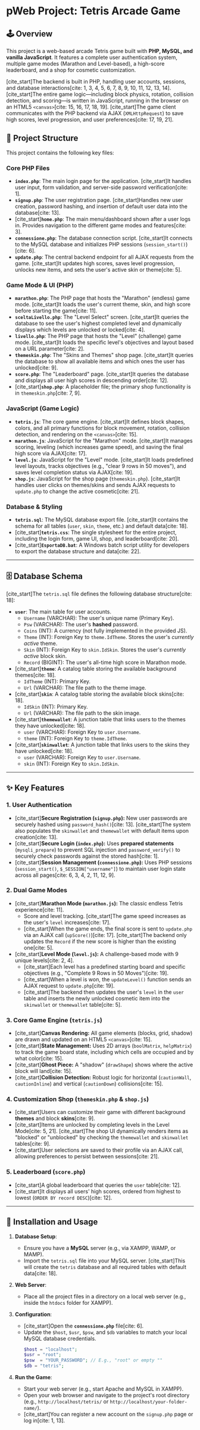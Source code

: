 # pWeb Project: Tetris Arcade Game

## 🕹️ Overview

This project is a web-based arcade Tetris game built with **PHP, MySQL, and vanilla JavaScript**. It features a complete user authentication system, multiple game modes (Marathon and Level-based), a high-score leaderboard, and a shop for cosmetic customization.

[cite_start]The backend is built in PHP, handling user accounts, sessions, and database interactions[cite: 1, 3, 4, 5, 6, 7, 8, 9, 10, 11, 12, 13, 14]. [cite_start]The entire game logic—including block physics, rotation, collision detection, and scoring—is written in JavaScript, running in the browser on an HTML5 `<canvas>`[cite: 15, 16, 17, 18, 19]. [cite_start]The game client communicates with the PHP backend via AJAX (`XMLHttpRequest`) to save high scores, level progression, and user preferences[cite: 17, 19, 21].

## 📁 Project Structure

This project contains the following key files:

### Core PHP Files
* **`index.php`**: The main login page for the application. [cite_start]It handles user input, form validation, and server-side password verification[cite: 1].
* **`signup.php`**: The user registration page. [cite_start]Handles new user creation, password hashing, and insertion of default user data into the database[cite: 13].
* [cite_start]**`home.php`**: The main menu/dashboard shown after a user logs in. Provides navigation to the different game modes and features[cite: 3].
* **`connessione.php`**: The database connection script. [cite_start]It connects to the MySQL database and initializes PHP sessions (`session_start()`)[cite: 6].
* **`update.php`**: The central backend endpoint for all AJAX requests from the game. [cite_start]It updates high scores, saves level progression, unlocks new items, and sets the user's active skin or theme[cite: 5].

### Game Mode & UI (PHP)
* **`marathon.php`**: The PHP page that hosts the "Marathon" (endless) game mode. [cite_start]It loads the user's current theme, skin, and high score before starting the game[cite: 11].
* **`sceltaLivello.php`**: The "Level Select" screen. [cite_start]It queries the database to see the user's highest completed level and dynamically displays which levels are unlocked or locked[cite: 4].
* **`livello.php`**: The PHP page that hosts the "Level" (challenge) game mode. [cite_start]It loads the specific level's objectives and layout based on a URL parameter[cite: 2].
* **`themeskin.php`**: The "Skins and Themes" shop page. [cite_start]It queries the database to show all available items and which ones the user has unlocked[cite: 9].
* **`score.php`**: The "Leaderboard" page. [cite_start]It queries the database and displays all user high scores in descending order[cite: 12].
* [cite_start]**`shop.php`**: A placeholder file; the primary shop functionality is in `themeskin.php`[cite: 7, 9].

### JavaScript (Game Logic)
* **`tetris.js`**: The core game engine. [cite_start]It defines block shapes, colors, and all primary functions for block movement, rotation, collision detection, and rendering on the `<canvas>`[cite: 15].
* **`marathon.js`**: JavaScript for the "Marathon" mode. [cite_start]It manages scoring, leveling (which increases game speed), and saving the final high score via AJAX[cite: 17].
* **`level.js`**: JavaScript for the "Level" mode. [cite_start]It loads predefined level layouts, tracks objectives (e.g., "clear 9 rows in 50 moves"), and saves level completion status via AJAX[cite: 19].
* **`shop.js`**: JavaScript for the shop page (`themeskin.php`). [cite_start]It handles user clicks on themes/skins and sends AJAX requests to `update.php` to change the active cosmetic[cite: 21].

### Database & Styling
* **`tetris.sql`**: The MySQL database export file. [cite_start]It contains the schema for all tables (`user`, `skin`, `theme`, etc.) and default data[cite: 18].
* [cite_start]**`tetris.css`**: The single stylesheet for the entire project, including the login form, game UI, shop, and leaderboard[cite: 20].
* [cite_start]**`EsportaDB.bat`**: A Windows batch script utility for developers to export the database structure and data[cite: 22].

---

## 🗄️ Database Schema

[cite_start]The `tetris.sql` file defines the following database structure[cite: 18]:

* **`user`**: The main table for user accounts.
    * `Username` (VARCHAR): The user's unique name (Primary Key).
    * `Psw` (VARCHAR): The user's **hashed** password.
    * `Coins` (INT): A currency (not fully implemented in the provided JS).
    * `Theme` (INT): Foreign Key to `theme.IdTheme`. Stores the user's *currently active* theme.
    * `Skin` (INT): Foreign Key to `skin.IdSkin`. Stores the user's *currently active* block skin.
    * `Record` (BIGINT): The user's all-time high score in Marathon mode.
* [cite_start]**`theme`**: A catalog table storing the available background themes[cite: 18].
    * `IdTheme` (INT): Primary Key.
    * `Url` (VARCHAR): The file path to the theme image.
* [cite_start]**`skin`**: A catalog table storing the available block skins[cite: 18].
    * `IdSkin` (INT): Primary Key.
    * `Url` (VARCHAR): The file path to the skin image.
* [cite_start]**`themewallet`**: A junction table that links users to the themes they have unlocked[cite: 18].
    * `user` (VARCHAR): Foreign Key to `user.Username`.
    * `theme` (INT): Foreign Key to `theme.IdTheme`.
* [cite_start]**`skinwallet`**: A junction table that links users to the skins they have unlocked[cite: 18].
    * `user` (VARCHAR): Foreign Key to `user.Username`.
    * `skin` (INT): Foreign Key to `skin.IdSkin`.

---

## ✨ Key Features

### 1. User Authentication
* [cite_start]**Secure Registration (`signup.php`):** New user passwords are securely hashed using `password_hash()`[cite: 13]. [cite_start]The system also populates the `skinwallet` and `themewallet` with default items upon creation[cite: 13].
* [cite_start]**Secure Login (`index.php`):** Uses **prepared statements** (`mysqli_prepare`) to prevent SQL injection and `password_verify()` to securely check passwords against the stored hash[cite: 1].
* [cite_start]**Session Management (`connessione.php`):** Uses PHP sessions (`session_start()`, `$_SESSION["username"]`) to maintain user login state across all pages[cite: 6, 3, 4, 2, 11, 12, 9].

### 2. Dual Game Modes
* [cite_start]**Marathon Mode (`marathon.js`):** The classic endless Tetris experience[cite: 11].
    * Score and level tracking. [cite_start]The game speed increases as the user's `level` increases[cite: 17].
    * [cite_start]When the game ends, the final score is sent to `update.php` via an AJAX call (`upScore()`)[cite: 17]. [cite_start]The backend only updates the `Record` if the new score is higher than the existing one[cite: 5].
* [cite_start]**Level Mode (`level.js`):** A challenge-based mode with 9 unique levels[cite: 2, 4].
    * [cite_start]Each level has a predefined starting board and specific objectives (e.g., "Complete 9 Rows in 50 Moves")[cite: 19].
    * [cite_start]When a level is won, the `updateLevel()` function sends an AJAX request to `update.php`[cite: 19].
    * [cite_start]The backend then updates the user's `level` in the `user` table and inserts the newly unlocked cosmetic item into the `skinwallet` or `themewallet` table[cite: 5].

### 3. Core Game Engine (`tetris.js`)
* [cite_start]**Canvas Rendering:** All game elements (blocks, grid, shadow) are drawn and updated on an HTML5 `<canvas>`[cite: 15].
* [cite_start]**State Management:** Uses 2D arrays (`boolMatrix`, `helpMatrix`) to track the game board state, including which cells are occupied and by what color[cite: 15].
* [cite_start]**Ghost Piece:** A "shadow" (`drawShape`) shows where the active block will land[cite: 15].
* [cite_start]**Collision Detection:** Robust logic for horizontal (`cautionWall`, `cautionInline`) and vertical (`cautionDown`) collisions[cite: 15].

### 4. Customization Shop (`themeskin.php` & `shop.js`)
* [cite_start]Users can customize their game with different background **themes** and block **skins**[cite: 9].
* [cite_start]Items are unlocked by completing levels in the Level Mode[cite: 5, 21]. [cite_start]The shop UI dynamically renders items as "blocked" or "unblocked" by checking the `themewallet` and `skinwallet` tables[cite: 9].
* [cite_start]User selections are saved to their profile via an AJAX call, allowing preferences to persist between sessions[cite: 21].

### 5. Leaderboard (`score.php`)
* [cite_start]A global leaderboard that queries the `user` table[cite: 12].
* [cite_start]It displays all users' high scores, ordered from highest to lowest (`ORDER BY record DESC`)[cite: 12].

---

## 🚀 Installation and Usage

1.  **Database Setup**:
    * Ensure you have a **MySQL** server (e.g., via XAMPP, WAMP, or MAMP).
    * Import the `tetris.sql` file into your MySQL server. [cite_start]This will create the `tetris` database and all required tables with default data[cite: 18].

2.  **Web Server**:
    * Place all the project files in a directory on a local web server (e.g., inside the `htdocs` folder for XAMPP).

3.  **Configuration**:
    * [cite_start]Open the **`connessione.php`** file[cite: 6].
    * Update the `$host`, `$usr`, `$psw`, and `$db` variables to match your local MySQL database credentials.
        ```php
        $host = "localhost";
        $usr = "root";
        $psw  = "YOUR_PASSWORD"; // E.g., "root" or empty ""
        $db = "tetris";
        ```

4.  **Run the Game**:
    * Start your web server (e.g., start Apache and MySQL in XAMPP).
    * Open your web browser and navigate to the project's root directory (e.g., `http://localhost/tetris/` or `http://localhost/your-folder-name/`).
    * [cite_start]You can register a new account on the `signup.php` page or log in[cite: 1, 13].
